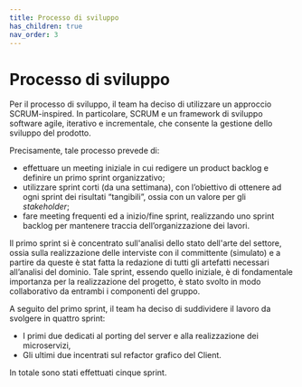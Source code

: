 ```yaml
---
title: Processo di sviluppo
has_children: true
nav_order: 3
---
```


# Processo di sviluppo

Per il processo di sviluppo, il team ha deciso di utilizzare un approccio SCRUM-inspired.
In particolare, SCRUM e un framework di sviluppo software agile, iterativo e incrementale, che consente la gestione dello sviluppo del prodotto.

Precisamente, tale processo prevede di:

- effettuare un meeting iniziale in cui redigere un product backlog e definire un primo sprint organizzativo;
- utilizzare sprint corti (da una settimana), con l’obiettivo di ottenere ad ogni sprint dei risultati “tangibili”, ossia con un valore per gli _stakeholder_;
- fare meeting frequenti ed a inizio/fine sprint, realizzando uno sprint backlog per mantenere traccia dell’organizzazione dei lavori.

Il primo sprint si è concentrato sull'analisi dello stato dell'arte del settore, ossia sulla realizzazione delle interviste con il committente (simulato) e a partire da queste è stat fatta la redazione di tutti gli artefatti necessari all’analisi del dominio. Tale sprint, essendo quello iniziale, è di fondamentale importanza per la realizzazione del progetto, è stato svolto in modo collaborativo da entrambi i componenti del gruppo.

A seguito del primo sprint, il team ha deciso di suddividere il lavoro da svolgere in quattro sprint: 
- I primi due dedicati al porting del server e alla realizzazione dei microservizi,
- Gli ultimi due incentrati sul refactor grafico del Client.


In totale sono stati effettuati cinque sprint.
